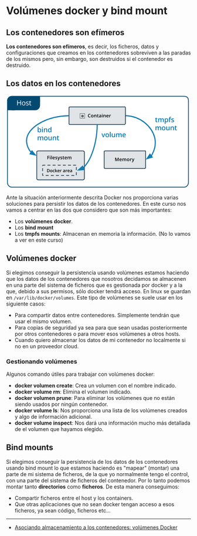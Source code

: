# Volúmenes docker y bind mount

## Los contenedores son efímeros

**Los contenedores son efímeros**, es decir, los ficheros, datos y configuraciones que creamos en los contenedores sobreviven a las paradas de los mismos pero, sin embargo, son destruidos si el contenedor es destruido. 

## Los datos en los contenedores

![docker](img/types-of-mounts.png)

Ante la situación anteriormente descrita Docker nos proporciona varias soluciones para persistir los datos de los contenedores. En este curso nos vamos a centrar en las dos que considero que son más importantes:

* Los **volúmenes docker**.
* Los **bind mount**
* Los **tmpfs mounts**: Almacenan en memoria la información. (No lo vamos a ver en este curso)

## Volúmenes docker

Si elegimos conseguir la persistencia usando volúmenes estamos haciendo que los datos de los contenedores que nosotros decidamos se almacenen en una parte del sistema de ficheros que es gestionada por docker y a la que, debido a sus permisos, sólo docker tendrá acceso. En linux se guardan en `/var/lib/docker/volumes`. Este tipo de volúmenes se suele usar en los siguiente casos:

* Para compartir datos entre contenedores. Simplemente tendrán que usar el mismo volumen.
* Para copias de seguridad ya sea para que sean usadas posteriormente por otros contenedores o para mover esos volúmenes a otros hosts.
* Cuando quiero almacenar los datos de mi contenedor no localmente si no en un proveedor cloud.

### Gestionando volúmenes

Algunos comando útiles para trabajar con volúmenes docker:

* **docker volumen create**: Crea un volumen con el nombre indicado.
* **docker volume rm**: Elimina el volumen indicado.
* **docker volumen prune**: Para eliminar los volúmenes que no están siendo usados por ningún contenedor.
* **docker volume ls**: Nos proporciona una lista de los volúmenes creados y algo de información adicional.
* **docker volume inspect**: Nos dará una información mucho más detallada de el volumen que hayamos elegido.

## Bind mounts

Si elegimos conseguir la persistencia de los datos de los contenedores usando bind mount lo que estamos haciendo es "mapear" (montar) una parte de mi sistema de ficheros, de la que yo normalmente tengo el control, con una parte del sistema de ficheros del contenedor. Por lo tanto podemos montar tanto **directorios** como **ficheros**. De esta manera conseguimos:

* Compartir ficheros entre el host y los containers.
* Que otras aplicaciones que no sean docker tengan acceso a esos ficheros, ya sean código, ficheros etc...

---

* [Asociando almacenamiento a los contenedores: volúmenes Docker](asociacion_volumen.md)
